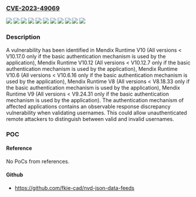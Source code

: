 ### [CVE-2023-49069](https://cve.mitre.org/cgi-bin/cvename.cgi?name=CVE-2023-49069)
![](https://img.shields.io/static/v1?label=Product&message=Mendix%20Runtime%20V10&color=blue)
![](https://img.shields.io/static/v1?label=Product&message=Mendix%20Runtime%20V10.12&color=blue)
![](https://img.shields.io/static/v1?label=Product&message=Mendix%20Runtime%20V10.6&color=blue)
![](https://img.shields.io/static/v1?label=Product&message=Mendix%20Runtime%20V8&color=blue)
![](https://img.shields.io/static/v1?label=Product&message=Mendix%20Runtime%20V9&color=blue)
![](https://img.shields.io/static/v1?label=Version&message=0%3C%20V10.12.7%20&color=brighgreen)
![](https://img.shields.io/static/v1?label=Version&message=0%3C%20V10.17.0%20&color=brighgreen)
![](https://img.shields.io/static/v1?label=Version&message=0%3C%20V10.6.16%20&color=brighgreen)
![](https://img.shields.io/static/v1?label=Version&message=0%3C%20V8.18.33%20&color=brighgreen)
![](https://img.shields.io/static/v1?label=Version&message=0%3C%20V9.24.31%20&color=brighgreen)
![](https://img.shields.io/static/v1?label=Vulnerability&message=CWE-204%3A%20Observable%20Response%20Discrepancy&color=brighgreen)

### Description

A vulnerability has been identified in Mendix Runtime V10 (All versions < V10.17.0 only if the basic authentication mechanism is used by the application), Mendix Runtime V10.12 (All versions < V10.12.7 only if the basic authentication mechanism is used by the application), Mendix Runtime V10.6 (All versions < V10.6.16 only if the basic authentication mechanism is used by the application), Mendix Runtime V8 (All versions < V8.18.33 only if the basic authentication mechanism is used by the application), Mendix Runtime V9 (All versions < V9.24.31 only if the basic authentication mechanism is used by the application). The authentication mechanism of affected applications contains an observable response discrepancy vulnerability when validating usernames. This could allow unauthenticated remote attackers to distinguish between valid and invalid usernames.

### POC

#### Reference
No PoCs from references.

#### Github
- https://github.com/fkie-cad/nvd-json-data-feeds

